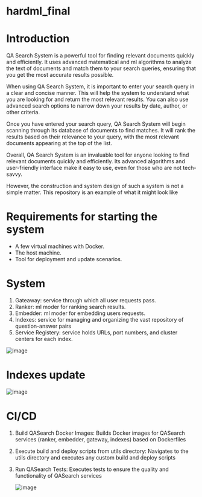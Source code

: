 # hardml_final


# Introduction

QA Search System is a powerful tool for finding relevant documents quickly and efficiently. It uses advanced matematical and ml algorithms to analyze the text of documents and match them to your search queries, ensuring that you get the most accurate results possible.

When using QA Search System, it is important to enter your search query in a clear and concise manner. This will help the system to understand what you are looking for and return the most relevant results. You can also use advanced search options to narrow down your results by date, author, or other criteria.

Once you have entered your search query, QA Search System will begin scanning through its database of documents to find matches. It will rank the results based on their relevance to your query, with the most relevant documents appearing at the top of the list.

Overall, QA Search System is an invaluable tool for anyone looking to find relevant documents quickly and efficiently. Its advanced algorithms and user-friendly interface make it easy to use, even for those who are not tech-savvy. 

However, the construction and system design of such a system is not a simple matter. This repository is an example of what it might look like

# Requirements for starting the system
- A few virtual machines with Docker.
- The host machine.
- Tool for deployment and update scenarios.

# System

1. Gateaway: service through which all user requests pass.
2. Ranker: ml moder for ranking search results. 
3. Embedder: ml moder for embedding users requests. 
4. Indexes: service for managing and organizing the vast repository of question-answer pairs 
5. Service Registery: service holds URLs, port numbers, and cluster centers for each index.


![image](https://github.com/EugeneRomanov/hardml_final/assets/72860505/ba0c0ead-efb9-4950-aab7-9dafbf1ed5e5)


# Indexes update

![image](https://github.com/EugeneRomanov/hardml_final/assets/72860505/49ac2a4f-739e-4a68-a3ad-3e8a6a96b61b)


# CI/CD

1. Build QASearch Docker Images: Builds Docker images for QASearch services (ranker, embedder, gateway, indexes) based on Dockerfiles
2. Execute build and deploy scripts from utils directory: Navigates to the utils directory and executes any custom build and deploy scripts
3. Run QASearch Tests: Executes tests to ensure the quality and functionality of QASearch services

   ![image](https://github.com/EugeneRomanov/hardml_final/assets/72860505/f5348f30-279c-4ba6-90f8-5ef187808783)


